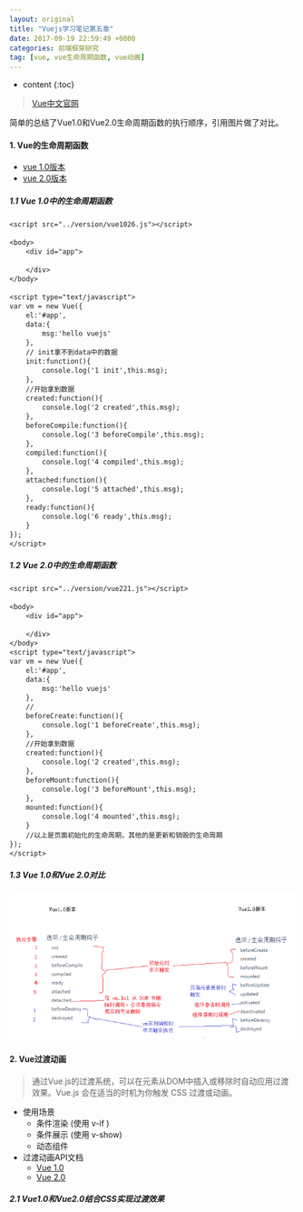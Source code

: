 ```yaml
---
layout: original
title: "Vuejs学习笔记第五章"
date: 2017-09-19 22:59:49 +0800 
categories: 前端框架研究
tag: [vue, vue生命周期函数, vue动画]
---
```

* content
{:toc}

> [Vue中文官网](https://cn.vuejs.org/)

简单的总结了Vue1.0和Vue2.0生命周期函数的执行顺序，引用图片做了对比。

<!-- more -->

#### 1. Vue的生命周期函数
- [vue 1.0版本](https://v1.vuejs.org/api/#init)
- [vue 2.0版本](https://cn.vuejs.org/v2/guide/migration.html#生命周期钩子函数)

##### 1.1 Vue 1.0中的生命周期函数

```
<script src="../version/vue1026.js"></script>

<body>
    <div id="app">
        
    </div>
</body>

<script type="text/javascript">
var vm = new Vue({
    el:'#app',
    data:{
        msg:'hello vuejs'
    },
    // init拿不到data中的数据
    init:function(){
        console.log('1 init',this.msg);
    },
    //开始拿到数据
    created:function(){
        console.log('2 created',this.msg);  
    },
    beforeCompile:function(){
        console.log('3 beforeCompile',this.msg);    
    },
    compiled:function(){
        console.log('4 compiled',this.msg); 
    },
    attached:function(){
        console.log('5 attached',this.msg); 
    },
    ready:function(){
        console.log('6 ready',this.msg);
    }
});
</script>
```

##### 1.2 Vue 2.0中的生命周期函数
```
<script src="../version/vue221.js"></script>

<body>
    <div id="app">
        
    </div>
</body>
<script type="text/javascript">
var vm = new Vue({
    el:'#app',
    data:{
        msg:'hello vuejs'
    },
    // 
    beforeCreate:function(){
        console.log('1 beforeCreate',this.msg);
    },
    //开始拿到数据
    created:function(){
        console.log('2 created',this.msg);  
    },
    beforeMount:function(){
        console.log('3 beforeMount',this.msg);  
    },
    mounted:function(){
        console.log('4 mounted',this.msg);  
    }
    //以上是页面初始化的生命周期，其他的是更新和销毁的生命周期
});
</script>
```

##### 1.3 Vue 1.0和Vue 2.0对比

![](/styles/images/vue/d2-6.png)

#### 2. Vue过渡动画
> 通过Vue.js的过渡系统，可以在元素从DOM中插入或移除时自动应用过渡效果。Vue.js 会在适当的时机为你触发 CSS 过渡或动画。

- 使用场景
    + 条件渲染 (使用 v-if )
    + 条件展示 (使用 v-show)
    + 动态组件
- 过渡动画API文档
    + [Vue 1.0](http://v1-cn.vuejs.org/guide/transitions.html)
    + [Vue 2.0](http://cn.vuejs.org/v2/guide/transitions.html)

##### 2.1 Vue1.0和Vue2.0结合CSS实现过渡效果